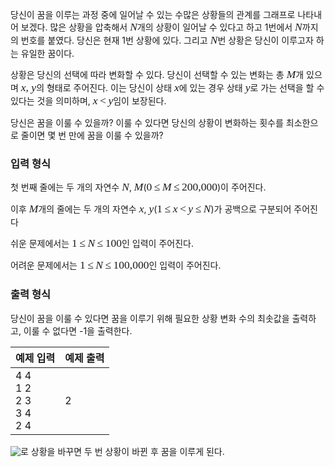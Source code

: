 <style type="text/css">
.tex-span {
    font-size: 125%;
    font-family: times new roman;
}
.tex-formula {
    vertical-align: middle;
    margin: 0;
    border:medium none;
    position: relative;
    bottom: 2px;
}
</style>

당신이 꿈을 이루는 과정 중에 일어날 수 있는 수많은 상황들의 관계를 그래프로 나타내어 보겠다. 많은 상황을 압축해서 <span class="tex-span"><i>N</i></span>개의 상황이 일어날 수 있다고 하고 1번에서 <span class="tex-span"><i>N</i></span>까지의 번호를 붙였다. 당신은 현재 1번 상황에 있다. 그리고 <span class="tex-span"><i>N</i></span>번 상황은 당신이 이루고자 하는 유일한 꿈이다.

상황은 당신의 선택에 따라 변화할 수 있다. 당신이 선택할 수 있는 변화는 총 <span class="tex-span"><i>M</i></span>개 있으며 <span class="tex-span"><i>x, y</i></span>의 형태로 주어진다. 이는 당신이 상태 <span class="tex-span"><i>x</i></span>에 있는 경우 상태 <span class="tex-span"><i>y</i></span>로 가는 선택을 할 수 있다는 것을 의미하며, <span class="tex-span"><i>x</i>&thinsp;&lt;&thinsp;<i>y</i></span>임이 보장된다.

당신은 꿈을 이룰 수 있을까? 이룰 수 있다면 당신의 상황이 변화하는 횟수를 최소한으로 줄이면 몇 번 만에 꿈을 이룰 수 있을까?

### 입력 형식

첫 번째 줄에는 두 개의 자연수 <span class="tex-span"><i>N</i></span>, <span class="tex-span"><i>M</i></span>(<span class="tex-span">0&thinsp;&le;&thinsp;<i>M</i>&thinsp;&le;&thinsp;200,000</span>)이 주어진다.

이후 <span class="tex-span"><i>M</i></span>개의 줄에는 두 개의 자연수 <span class="tex-span"><i>x</i></span>, <span class="tex-span"><i>y</i></span>(<span class="tex-span">1&thinsp;&le;&thinsp;<i>x</i>&thinsp;&lt;&thinsp;<i>y</i>&thinsp;&le;&thinsp;<i>N</i></span>)가 공백으로 구분되어 주어진다

쉬운 문제에서는 <span class="tex-span">1&thinsp;&le;&thinsp;<i>N</i>&thinsp;&le;&thinsp;100</span>인 입력이 주어진다.

어려운 문제에서는 <span class="tex-span">1&thinsp;&le;&thinsp;<i>N</i>&thinsp;&le;&thinsp;100,000</span>인 입력이 주어진다.

### 출력 형식

당신이 꿈을 이룰 수 있다면 꿈을 이루기 위해 필요한 상황 변화 수의 최솟값을 출력하고, 이룰 수 없다면 -1을 출력한다.

<table class='table table-bordered table-condensed'>
 <thead>
  <tr>
   <th>예제 입력</th>
   <th>예제 출력</th>
  </tr>
 </thead>
 <tbody>
  <tr>
   <td style="width: 50%;" class="code-font">4 4<br>
1 2<br>
2 3<br>
3 4<br>
2 4</td>
   <td class="code-font">2</td>
  </tr>
 </tbody>
</table>

<img align="middle" class="tex-formula" src="https://s3.ap-northeast-2.amazonaws.com/oj.uz/old/kriii2_Y/arrow.png"/>로 상황을 바꾸면 두 번 상황이 바뀐 후 꿈을 이루게 된다.